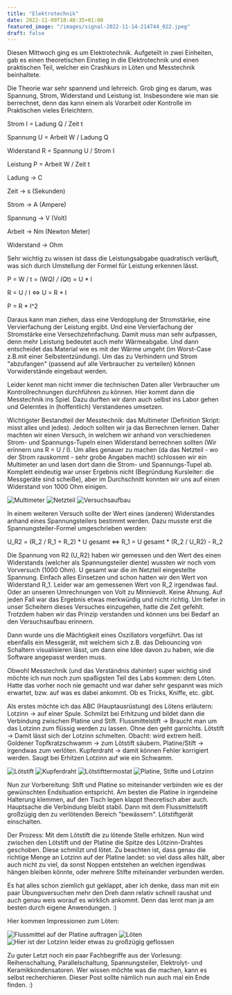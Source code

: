 ```yaml
---
title: "Elektrotechnik"
date: 2022-11-09T18:48:35+01:00
featured_image: "/images/signal-2022-11-14-214744_022.jpeg"
draft: false
---
```


Diesen Mittwoch ging es um Elektrotechnik. Aufgeteilt in zwei Einheiten, gab es einen theoretischen Einstieg in die Elektrotechnik und einen praktischen Teil, welcher ein Crashkurs in Löten und Messtechnik beinhaltete.

Die Theorie war sehr spannend und lehrreich. Grob ging es darum, was Spannung, Strom, Widerstand und Leistung ist. Insbesondere wie man sie berrechnet, denn das kann einem als Vorarbeit oder Kontrolle im Praktischen vieles Erleichtern.

Strom I = Ladung Q / Zeit t

Spannung U = Arbeit W / Ladung Q

Widerstand R = Spannung U / Strom I

Leistung P = Arbeit W / Zeit t

Ladung -> C

Zeit -> s (Sekunden)

Strom -> A (Ampere)

Spannung -> V (Volt)

Arbeit -> Nm (Newton Meter)

Widerstand -> Ohm

Sehr wichtig zu wissen ist dass die Leistungsabgabe quadratisch verläuft, was sich durch Umstellung der Formel für Leistung erkennen lässt. 

P = W / t = (W*Q) / (Q*t) = U * I

R = U / I <=> U = R * I

P = R * I^2

Daraus kann man ziehen, dass eine Verdopplung der Stromstärke, eine Vervierfachung der Leistung ergibt. Und eine Vervierfachung der Stromstärke eine Versechzehnfachung. Damit muss man sehr aufpassen, denn mehr Leistung bedeutet auch mehr Wärmeabgabe. Und dann entscheidet das Material wie es mit der Wärme umgeht (im Worst-Case z.B.mit einer Selbstentzündung).
Um das zu Verhindern und Strom "abzufangen" (passend auf alle Verbraucher zu verteilen) können Vorwiderstände eingebaut werden.

Leider kennt man nicht immer die technischen Daten aller Verbraucher um Kontrollrechnungen durchführen zu können. Hier kommt dann die Messtechnik ins Spiel.
Dazu durften wir dann auch selbst ins Labor gehen und Gelerntes in (hoffentlich) Verstandenes umsetzen.

Wichtigster Bestandteil der Messtechnik: das Multimeter (Definition Skript: misst alles und jedes).
Jedoch sollten wir ja das Berrechnen lernen. Daher machten wir einen Versuch, in welchem wir anhand von verschiedenen Strom- und Spannungs-Tupeln einen Widerstand berrechnen sollten (Wir erinnern uns R = U / I). Um alles genauer zu machen (da das Netzteil - wo der Strom rauskommt - sehr grobe Angaben macht) schlossen wir ein Multimeter an und lasen dort dann die Strom- und Spannungs-Tupel ab. Komplett eindeutig war unser Ergebnis nicht (Begründung Kursleiter: die Messgeräte sind scheiße), aber im Durchschnitt konnten wir uns auf einen Widerstand von 1000 Ohm einigen.

![Multimeter](signal-2022-11-14-214744_002.jpeg)
![Netzteil](signal-2022-11-14-214744_003.jpeg)
![Versuchsaufbau](signal-2022-11-14-214744_027.jpeg)

In einem weiteren Versuch sollte der Wert eines (anderen) Widerstandes anhand eines Spannungsteilers bestimmt werden. Dazu musste erst die Spannungsteiler-Formel umgeschrieben werden:

U_R2 = (R_2 / R_1 + R_2) * U gesamt <=> R_1 = U gesamt * (R_2 / U_R2) - R_2

Die Spannung von R2 (U_R2) haben wir gemessen und den Wert des einen Widerstands (welcher als Spannungsteiler diente) wussten wir noch vom Vorversuch (1000 Ohm). U gesamt war die im Netzteil eingestellte Spannung. Einfach alles Einsetzen und schon hatten wir den Wert von Widerstand R_1. Leider war am gemessenen Wert von R_2 irgendwas faul. Oder an unseren Umrechnungen von Volt zu Minnievolt. Keine Ahnung. Auf jeden Fall war das Ergebnis etwas merkwürdig und nicht richtig. Um tiefer in unser Scheitern dieses Versuches einzugehen, hatte die Zeit gefehlt. Trotzdem haben wir das Prinzip verstanden und können uns bei Bedarf an den Versuchsaufbau erinnern.

Dann wurde uns die Mächtigkeit eines Oszillators vorgeführt. Das ist ebenfalls ein Messgerät, mit welchem sich z.B. das Debouncing von Schaltern visualisieren lässt, um dann eine Idee davon zu haben, wie die Software angepasst werden muss.

Obwohl Messtechnik (und das Verständnis dahinter) super wichtig sind möchte ich nun noch zum spaßigsten Teil des Labs kommen: dem Löten. Hatte das vorher noch nie gemacht und war daher sehr gespannt was mich erwartet, bzw. auf was es dabei ankommt. Ob es Tricks, Kniffe, etc. gibt.

Als erstes möchte ich das ABC (Hauptausrüstung) des Lötens erläutern:
Lotzinn -> auf einer Spule. Schmilzt bei Erhitzung und bildet dann die Verbindung zwischen Platine und Stift.
Flussmittelstift -> Braucht man um das Lotzinn zum flüssig werden zu lassen. Ohne den geht garnichts. 
Lötstift -> Damit lässt sich der Lotzinn schmelten. Obacht: wird extrem heiß.
Goldener Topfkratzschwamm -> zum Lötstift säubern.
Platine/Stift -> irgendwas zum verlöten.
Kupferdraht -> damit können Fehler korrigiert werden. Saugt bei Erhitzen Lotzinn auf wie ein Schwamm.

![Lötstift](signal-2022-11-14-214744_024.jpeg)
![Kupferdraht](signal-2022-11-14-214744_026.jpeg)
![Lötstifttermostat](signal-2022-11-14-214744_033.jpeg)
![Platine, Stifte und Lotzinn](signal-2022-11-14-214744_011.jpeg)

Nun zur Vorbereitung: Stift und Platine so miteinander verbinden wie es der gewünschten Endsituation entspricht. Am besten die Platine in irgendeine Halterung klemmen, auf den Tisch legen klappt theoretisch aber auch. Hauptsache die Verbindung bleibt stabil. Dann mit dem Flussmittelstift großzügig den zu verlötenden Bereich "bewässern". Lötstiftgerät einschalten.

Der Prozess: Mit dem Lötstift die zu lötende Stelle erhitzen. Nun wird zwischen den Lötstift und der Platine die Spitze des Lötzinn-Drahtes geschoben. Diese schmilzt und lötet. Zu beachten ist, dass genau die richtige Menge an Lotzinn auf der Platine landet: so viel dass alles hält, aber auch nicht zu viel, da sonst Noppen entstehen an welchen irgendwas hängen bleiben könnte, oder mehrere Stifte miteinander verbunden werden.

Es hat alles schon ziemlich gut geklappt, aber ich denke, dass man mit ein paar Übungsversuchen mehr den Dreh dann relativ schnell raushat und auch genau weis worauf es wirklich ankommt. Denn das lernt man ja am besten durch eigene Anwendungen. :)

Hier kommen Impressionen zum Löten:

![Flussmittel auf der Platine auftragen](signal-2022-11-14-214744_023.jpeg)
![Löten](signal-2022-11-14-214744_030.jpeg)
![Hier ist der Lotzinn leider etwas zu großzügig geflossen](signal-2022-11-14-214744_016.jpeg)

Zu guter Letzt noch ein paar Fachbegriffe aus der Vorlesung: Reihenschaltung, Parallelschaltung, Spannungsteiler, Elektrolyt- und Keramikkondensatoren. Wer wissen möchte was die machen, kann es selbst recherchieren. Dieser Post sollte nämlich nun auch mal ein Ende finden. :)